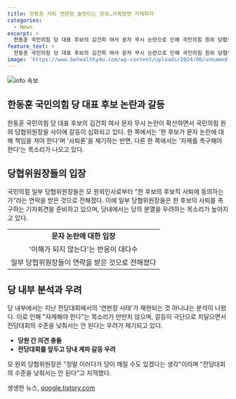 ```yaml
---
title: 한동훈 사퇴 연판장 술렁이는 원외…카톡방엔 자제하자
categories:
  - News
excerpt: >
  한동훈 국민의힘 당 대표 후보의 김건희 여사 문자 무시 논란으로 인해 국민의힘 원외 당협위원장들의 사퇴 촉구 기자회견이 예정되어 있다. 논란에 대한 책임을 지는 반대와 자제를 촉구하는 의견이 엇갈리며 분열 우려가 커지고 있는 가운데, 전당대회를 임박하며 당 내 계파 갈등이 심화되는 상황에서 당의 통합을 우려하는 목소리가 나오고 있다. 갈등이 심해진 상황에서 전당대회의 수준을 낮추지 말아야 한다는 지적이 제기되고 있다.
feature_text: >
  한동훈 국민의힘 당 대표 후보의 김건희 여사 문자 무시 논란으로 인해 국민의힘 원외 당협위원장들의 사퇴 촉구 기자회견이 예정되어 있다. 논란에 대한 책임을 지는 반대와 자제를 촉구하는 의견이 엇갈리며 분열 우려가 커지고 있는 가운데, 전당대회를 임박하며 당 내 계파 갈등이 심화되는 상황에서 당의 통합을 우려하는 목소리가 나오고 있다. 갈등이 심해진 상황에서 전당대회의 수준을 낮추지 말아야 한다는 지적이 제기되고 있다.
image: 'https://www.behealthy4u.com/wp-content/uploads/2024/06/unnamed-file.png'
---
```


<p><img src="https://www.behealthy4u.com/wp-content/uploads/2024/06/unnamed-file.png" alt="info 속보" /></p>

<h2 data-ke-size="size26">한동훈 국민의힘 당 대표 후보 논란과 갈등</h2>

<p data-ke-size="size16">한동훈 국민의힘 당 대표 후보의 김건희 여사 문자 무시 논란이 확산하면서 국민의힘 원외 당협위원장들 사이에 갈등이 심화되고 있다. 한 쪽에서는 '한 후보가 문자 논란에 대해 책임을 져야 한다'며 '사퇴론'을 제기하는 반면, 다른 한 쪽에서는 '자제를 촉구해야 한다'는 목소리가 나오고 있다.</p>

<h2 data-ke-size="size26">당협위원장들의 입장</h2>

<p data-ke-size="size16">국민의힘 일부 당협위원장들은 모 원외인사로부터 "한 후보의 후보직 사퇴에 동의하는가"라는 연락을 받은 것으로 전해졌다. 이에 일부 당협위원장들은 한 후보의 사퇴를 촉구하는 기자회견을 준비하고 있으며, 당내에서는 당의 분열을 우려하는 목소리가 높아지고 있다.</p>

<table>
  <tr>
    <td style="text-align: center; height: 17px;"><b>문자 논란에 대한 입장</b></td>
  </tr>
  <tr>
    <td style="text-align: center; height: 17px;">'이해가 되지 않는다'는 반응이 대다수</td>
  </tr>
  <tr>
    <td style="text-align: center; height: 17px;">일부 당협위원장들이 연락을 받은 것으로 전해졌다</td>
  </tr>
</table>

<h2 data-ke-size="size26">당 내부 분석과 우려</h2>

<p data-ke-size="size16">당 내부에서는 지난 전당대회에서의 '연판장 사태'가 재현되는 것 아니냐는 분석이 나왔다. 이로 인해 "자제해야 한다"는 목소리가 만만치 않으며, 갈등이 극단으로 치달으면서 전당대회의 수준을 낮춰서는 안 된다는 우려가 제기되고 있다.</p>

<ul>
  <li><strong>당원 간 의견 충돌</strong></li>
  <li><strong>전당대회를 앞두고 당내 계파 갈등 우려</strong></li>
</ul>

<p data-ke-size="size16">모 원외 당협위원장은 "정말 이러다가 당이 깨질 수도 있겠다는 생각"이라며 "전당대회의 수준을 낮춰서는 안 된다"고 지적했다.</p>
생생한 뉴스, <a href="https://qoogle.tistory.com" rel="dofollow">qoogle.tistory.com</a>



